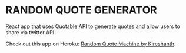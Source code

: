 # RANDOM QUOTE GENERATOR

React app that uses Quotable API to generate quotes and allow users to share via twitter API.

Check out this app on Heroku: [Random Quote Machine by Kireshanth](https://quote-generator-by-kireshanth.herokuapp.com/).

